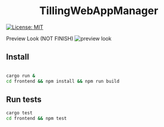 <h1 align="center">TillingWebAppManager</h1>
<p>
  <a href="#" target="_blank">
    <img alt="License: MIT" src="https://img.shields.io/badge/License-MIT-yellow.svg" />
  </a>
</p>

Preview Look (NOT FINISH)
![preview look](https://github.com/antoinebou13/TillingWebAppManager/raw/master/images/TillingWebAppManager.png)



## Install

```sh

cargo run &
cd frontend && npm install && npm run build
```

## Run tests

```sh
cargo test
cd frontend && npm test
```
